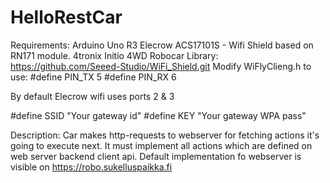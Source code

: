 # HelloRestCar
Requirements:
Arduino Uno R3
Elecrow ACS17101S - Wifi Shield based on RN171 module.
4tronix Initio 4WD Robocar
Library:  https://github.com/Seeed-Studio/WiFi_Shield.git
Modify WiFlyClieng.h to use:
#define PIN_TX			5
#define PIN_RX			6

By default Elecrow wifi uses ports 2 & 3

#define SSID      "Your gateway id"
#define KEY       "Your gateway WPA pass"

Description:
Car makes http-requests to webserver for fetching actions it's going to execute next.
It must implement all actions which are defined on web server backend client api.
Default implementation fo webserver is visible on https://robo.sukelluspaikka.fi
